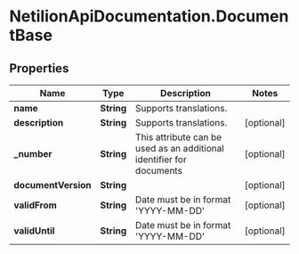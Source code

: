 # NetilionApiDocumentation.DocumentBase

## Properties
Name | Type | Description | Notes
------------ | ------------- | ------------- | -------------
**name** | **String** | Supports translations. | 
**description** | **String** | Supports translations. | [optional] 
**_number** | **String** | This attribute can be used as an additional identifier for documents | [optional] 
**documentVersion** | **String** |  | [optional] 
**validFrom** | **String** | Date must be in format &#x27;YYYY-MM-DD&#x27; | [optional] 
**validUntil** | **String** | Date must be in format &#x27;YYYY-MM-DD&#x27; | [optional] 
